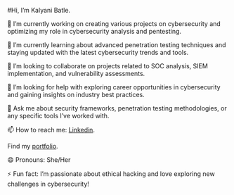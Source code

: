#Hi, I’m Kalyani Batle.


🔭 I’m currently working on creating various projects on cybersecurity and optimizing my role in cybersecurity analysis and pentesting.

🌱 I’m currently learning about advanced penetration testing techniques and staying updated with the latest cybersecurity trends and tools.

👯 I’m looking to collaborate on projects related to SOC analysis, SIEM implementation, and vulnerability assessments.

🤔 I’m looking for help with exploring career opportunities in cybersecurity and gaining insights on industry best practices.

💬 Ask me about security frameworks, penetration testing methodologies, or any specific tools I’ve worked with.

📫 How to reach me: [Linkedin]( https://www.linkedin.com/in/kalyanibatle/).

Find my [portfolio](https://github.com/highfunctioning/github.io). 

😄 Pronouns: She/Her

⚡ Fun fact: I’m passionate about ethical hacking and love exploring new challenges in cybersecurity!
